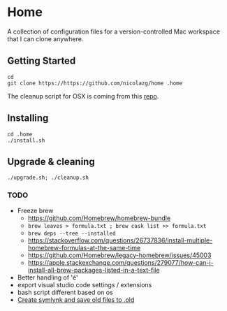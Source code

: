 # Home

A collection of configuration files for a version-controlled Mac workspace that I can clone anywhere.

## Getting Started

```
cd
git clone https://https://github.com/nicolazg/home .home
```

The cleanup script for OSX is coming from this [repo](https://github.com/fwartner/mac-cleanup).

## Installing

```
cd .home
./install.sh
```

## Upgrade & cleaning

`./upgrade.sh; ./cleanup.sh`

### TODO
* Freeze brew
    * https://github.com/Homebrew/homebrew-bundle
    * `brew leaves > formula.txt ; brew cask list >> formula.txt`
    * `brew deps --tree --installed`
    * https://stackoverflow.com/questions/26737836/install-multiple-homebrew-formulas-at-the-same-time
    * https://github.com/Homebrew/legacy-homebrew/issues/45003
    * https://apple.stackexchange.com/questions/279077/how-can-i-install-all-brew-packages-listed-in-a-text-file
* Better handling of 'é'
* export visual studio code settings / extensions
* bash script different based on os
* [Create symlynk and save old files to <name>.old](https://medium.com/@stephenagrice/take-your-linux-workspace-anywhere-backup-for-nerds-fdbf40b0421)